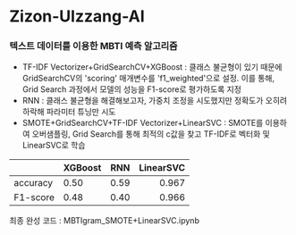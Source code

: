 # Zizon-Ulzzang-AI
### 텍스트 데이터를 이용한 MBTI 예측 알고리즘

- TF-IDF Vectorizer+GridSearchCV+XGBoost
  : 클래스 불균형이 있기 때문에 GridSearchCV의 'scoring' 매개변수를 'f1_weighted'으로 설정. 이를 통해, Grid Search 과정에서 모델의 성능을 F1-score로 평가하도록 지정
- RNN
  : 클래스 불균형을 해결해보고자, 가중치 조정을 시도했지만 정확도가 오히려 하락해 파라미터 튜닝만 시도
- SMOTE+GridSearchCV+TF-IDF Vectorizer+LinearSVC
  : SMOTE를 이용하여 오버샘플링, Grid Search를 통해 최적의 c값을 찾고 TF-IDF로 벡터화 및 LinearSVC로 학습

|  | XGBoost | RNN | LinearSVC |
| :---- | ------ | :----------: | --------------------: |
| accuracy | 0.50 | 0.59 | 0.967 |
| F1-score | 0.48 | 0.40 | 0.966 |

최종 완성 코드 : MBTIgram_SMOTE+LinearSVC.ipynb
